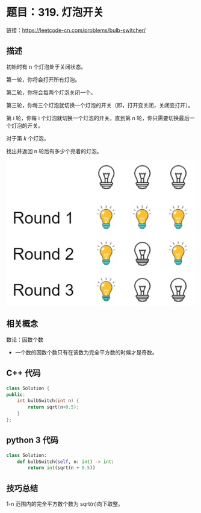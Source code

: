 # 题目：319. 灯泡开关

链接：https://leetcode-cn.com/problems/bulb-switcher/

## 描述

初始时有 n 个灯泡处于关闭状态。

第一轮，你将会打开所有灯泡。

第二轮，你将会每两个灯泡关闭一个。

第三轮，你每三个灯泡就切换一个灯泡的开关（即，打开变关闭，关闭变打开）。

第 i 轮，你每 i 个灯泡就切换一个灯泡的开关。直到第 n 轮，你只需要切换最后一个灯泡的开关。

对于第 $k$ 个灯泡，

找出并返回 n 轮后有多少个亮着的灯泡。

![image-20211115102932635](img/image-20211115102932635.png)

## 相关概念

数论：因数个数

- 一个数的因数个数只有在该数为完全平方数的时候才是奇数。

## C++ 代码

```cpp
class Solution {
public:
    int bulbSwitch(int n) {
        return sqrt(n+0.5);
    }
};
```

## python 3 代码

```python
class Solution:
    def bulbSwitch(self, n: int) -> int:
        return int(sqrt(n + 0.5))
```

## 技巧总结

1-n 范围内的完全平方数个数为 sqrt(n)向下取整。
